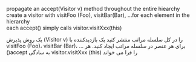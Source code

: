 propagate an accept(Visitor v) method throughout the entire hiearchy
create a visitor with visitFoo (Foo), visitBar(Bar), ...for each element in the hierarchy  
each accept() simply calls visitor.visitXxx(this) 


یک روش پذیرش (Visitor v) را در کل سلسله مراتب منتشر کنید
یک بازدیدکننده با visitFoo (Foo)، visitBar (Bar)، ... برای هر عنصر در سلسله مراتب ایجاد کنید.
هر ()accept به سادگی visitor.visitXxx (this) را فرا می خواند